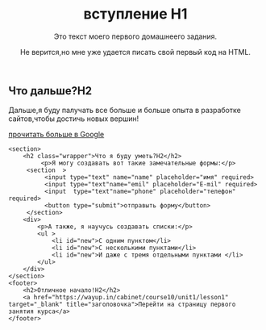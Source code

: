 <!DOCTYPE html>
<html lang="ru">
<head>
	<meta charset="UTF-8">
	<meta name="viewport" content="width=device-width, initial-scale=1.0">
	
	
</head>
<body> 
	<header>
		<img src="https://wayup.in/courses/course10/lesson2/logo.jpg" alt="">
	<h1 >вступление H1</h1>
	<p id="block">Это текст моего первого домашнеего задания. </p>	
     <p class="new"> Не верится,но мне уже удается писать свой <span>первый код на HTML.</span> </p>
	</header>
	<section>
		<h2>Что дальше?H2</h2>
	<p>Дальше,я буду палучать все больше и больше опыта в разработке сайтов,чтобы достичь новых вершин!</p>
	<a href="https://google.com.ua" target="_blank" title="заголовочка">прочитать больше в Google</a>
	</header>
	</section>
	
	<section>
		<h2 class="wrapper">Что я буду уметь?H2</h2>
	         <p>Я могу создавать вот такие замечательные формы:</p>
	     <section  >
		      <input type="text" name="name" placeholder="имя" required>
		      <input type="text"name="emil" placeholder="E-mil" required>
		      <input  type="text"name="phone" placeholder="телефон" required>
		      <button type="submit">отправыть форму</button>
		 </section>
		<div>
			<p>А также, я научусь создавать списки:</p>
			<ul >
				<li id="new">С одним пунктом</li>
				<li id="new">С несколькими пунктами</li>
				<li id="new">И даже с тремя отдельными пунктами </li>
			</ul>
		</div>
	</section>
	<footer>
		<h2>Отличное начало!H2</h2>
		<a href="https://wayup.in/cabinet/course10/unit1/lesson1" target="_blank" title="заголовочка">Перейти на страницу первого занятия курса</a>
	</footer>

</body>
</html>

